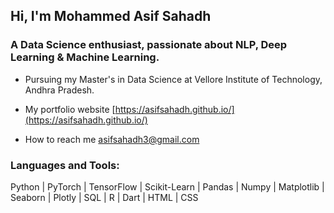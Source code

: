 <h2>Hi, I'm Mohammed Asif Sahadh</h2>
<h3>A Data Science enthusiast, passionate about NLP, Deep Learning & Machine Learning.</h3>

- Pursuing my Master's in Data Science at Vellore Institute of Technology, Andhra Pradesh.
    
- My portfolio website [https://asifsahadh.github.io/](https://asifsahadh.github.io/)

- How to reach me asifsahadh3@gmail.com

<h3 align="left">Languages and Tools:</h3>

Python  |  PyTorch  |  TensorFlow  |  Scikit-Learn  |  Pandas  |  Numpy  |  Matplotlib  |  Seaborn  |  Plotly  |  SQL  |  R  |  Dart  |  HTML  |  CSS

<!-- <p align="left">
<img src="https://raw.githubusercontent.com/teamedwardforever/Readme-Generator/71f25dd8b98329b168142a6b782a107b75eab178/svg/Skills/Languages/python-original.svg" alt="Python" width="40" height="40"/>
<img src="https://raw.githubusercontent.com/teamedwardforever/Readme-Generator/71f25dd8b98329b168142a6b782a107b75eab178/svg/Skills/ML/Scikit_learn_logo_small.svg" alt="Scikit" width="40" height="40"/>
<img src="https://raw.githubusercontent.com/teamedwardforever/Readme-Generator/71f25dd8b98329b168142a6b782a107b75eab178/svg/Skills/ML/pandas-original.svg" alt="Pandas" width="40" height="40"/>
<img src="https://cdn.worldvectorlogo.com/logos/numpy-1.svg" alt="Numpy" width="35" height="35"/>
<img src="https://upload.wikimedia.org/wikipedia/commons/thumb/0/01/Created_with_Matplotlib-logo.svg/2048px-Created_with_Matplotlib-logo.svg.png" alt="Matplotlib" width="40" height="40"/>
<img src="https://seeklogo.com/images/S/seaborn-logo-244EB2DEC5-seeklogo.com.png" alt="SeaBorn" width="40" height="40"/>
<img src="https://raw.githubusercontent.com/teamedwardforever/Readme-Generator/71f25dd8b98329b168142a6b782a107b75eab178/svg/Skills/ML/tensorflow-icon.svg" alt="Tensorflow" width="40" height="40"/>
<img src="https://raw.githubusercontent.com/teamedwardforever/Readme-Generator/71f25dd8b98329b168142a6b782a107b75eab178/svg/Skills/Database/microsoft-sql-server-logo.svg" alt="Microsoft Sql Server" width="40" height="40"/>
<img src="https://raw.githubusercontent.com/teamedwardforever/Readme-Generator/71f25dd8b98329b168142a6b782a107b75eab178/svg/Skills/Frontend/html5-original-wordmark.svg" alt="HTML" width="40" height="40"/>
<img src="https://raw.githubusercontent.com/teamedwardforever/Readme-Generator/71f25dd8b98329b168142a6b782a107b75eab178/svg/Skills/Frontend/css3-original-wordmark.svg" alt="Css" width="40" height="40"/>
</p> -->
